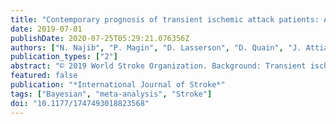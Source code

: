 ```yaml
---
title: "Contemporary prognosis of transient ischemic attack patients: A systematic review and meta-analysis"
date: 2019-07-01
publishDate: 2020-07-25T05:29:21.076356Z
authors: ["N. Najib", "P. Magin", "D. Lasserson", "D. Quain", "J. Attia", "C. Oldmeadow", "C. Garcia-Esperon", "C. Levi"]
publication_types: ["2"]
abstract: "© 2019 World Stroke Organization. Background: Transient ischemic attacks are common and place patients at risk of subsequent stroke. The 2007 EXPRESS and SOS-TIA studies demonstrated the efficacy of rapid treatment initiation. We hypothesized that with these findings having informed subsequent transient ischemic attacks management protocols, transient ischemic attacks prognosis in contemporary (2008 and later) patient cohorts would be more favorable than in historical cohorts. Methods: A systematic review and meta-analysis of cohort studies and randomized control trial placebo-arms of transient ischemic attack (published 2008–2015). The primary outcome was stroke. Secondary outcomes were mortality, transient ischemic attack, and myocardial infarction. Studies were excluded if the outcome of transient ischemic attack patients was not reported separately. The systematic review included all studies of transient ischemic attack. The meta-analysis excluded studies of restricted transient ischemic attack patient types (e.g. only patients with atrial fibrillation). The pooled cumulative risks of stroke recurrence were estimated from study-specific estimates at 2, 7, 30, and 90 days post-transient ischemic attack, using a multivariate Bayesian model. Results: We included 47 studies in the systematic review and 40 studies in the meta-analysis. In the systematic review (191,202 patients), stroke at 2 days was reported in 13/47 (27.7%) of studies, at 7 days in 20/47 (42.6%), at 30 days in 12/47 (25.5%), and at 90 days in 33/47 (70.2%). Studies included in the meta-analysis recruited 68,563 patients. The cumulative risk of stroke was 1.2% (95% credible interval (CI) 0.6–2.2), 3.4% (95% CI 2.0–5.5), 5.0% (95% CI 2.9–8.9), and 7.4% (95% CI 4.3–12.4) at 2, 7, 30, and 90 days post-transient ischemic attack, respectively. Conclusion: In contemporary settings, transient ischemic attack prognosis is more favorable than reported in historical cohorts where a meta-analysis suggests stroke risk of 3.1% at two days."
featured: false
publication: "*International Journal of Stroke*"
tags: ["Bayesian", "meta-analysis", "Stroke"]
doi: "10.1177/1747493018823568"
---
```


